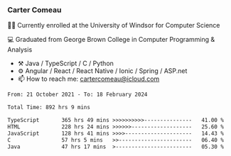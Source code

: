 ### Carter Comeau

🙋‍♂️ Currently enrolled at the University of Windsor for Computer Science

💻 Graduated from George Brown College in Computer Programming & Analysis

- ⚒️ Java / TypeScript / C / Python
- ⚙️ Angular / React / React Native / Ionic / Spring / ASP.net
- 📫 How to reach me: cartercomeau@icloud.com

<!--START_SECTION:waka-->

```txt
From: 21 October 2021 - To: 18 February 2024

Total Time: 892 hrs 9 mins

TypeScript       365 hrs 49 mins >>>>>>>>>>---------------   41.00 %
HTML             228 hrs 24 mins >>>>>>-------------------   25.60 %
JavaScript       128 hrs 41 mins >>>>---------------------   14.43 %
C                57 hrs 5 mins   >>-----------------------   06.40 %
Java             47 hrs 17 mins  >------------------------   05.30 %
```

<!--END_SECTION:waka-->
